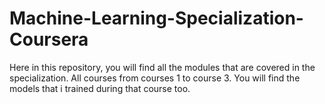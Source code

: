 # Machine-Learning-Specialization-Coursera
 Here in this repository, you will find all the modules that are covered in the specialization. All courses from courses 1 to course 3. You will find the models that i trained  during that course too.
